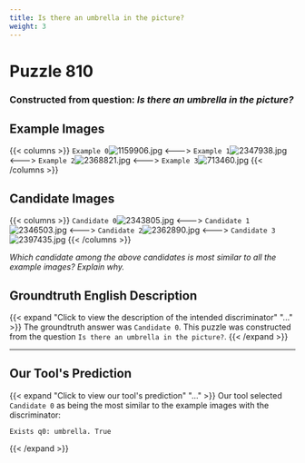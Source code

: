 ```yaml
---
title: Is there an umbrella in the picture?
weight: 3
---
```


# Puzzle 810
### Constructed from question: _Is there an umbrella in the picture?_


## Example Images
{{< columns >}}
`Example 0`![1159906.jpg](/gqa_images/1159906.jpg)
<--->
`Example 1`![2347938.jpg](/gqa_images/2347938.jpg)
<--->
`Example 2`![2368821.jpg](/gqa_images/2368821.jpg)
<--->
`Example 3`![713460.jpg](/gqa_images/713460.jpg)
{{< /columns >}}

## Candidate Images
{{< columns >}}
`Candidate 0`![2343805.jpg](/gqa_images/2343805.jpg)
<--->
`Candidate 1`![2346503.jpg](/gqa_images/2346503.jpg)
<--->
`Candidate 2`![2362890.jpg](/gqa_images/2362890.jpg)
<--->
`Candidate 3`![2397435.jpg](/gqa_images/2397435.jpg)
{{< /columns >}}

*Which candidate among the above candidates is most similar to all the example images? Explain why.*

## Groundtruth English Description

{{< expand "Click to view the description of the intended discriminator" "..." >}}
The groundtruth answer was `Candidate 0`. This puzzle was constructed from the question `Is there an umbrella in the picture?`.
{{< /expand >}}

---

## Our Tool's Prediction

{{< expand "Click to view our tool's prediction" "..." >}}
Our tool selected `Candidate 0` as being the most similar to the example images with the discriminator:
```plaintext
Exists q0: umbrella. True
```
{{< /expand >}}
